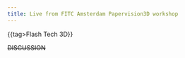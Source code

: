 ```yaml
---
title: Live from FITC Amsterdam Papervision3D workshop
---
```





{{tag>Flash Tech 3D}}


~~DISCUSSION~~
